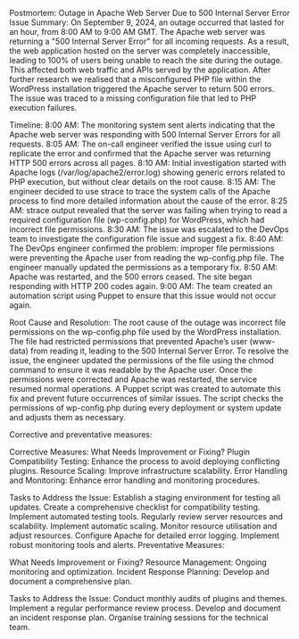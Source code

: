 Postmortem: Outage in Apache Web Server Due to 500 Internal Server Error
Issue Summary:
On September 9, 2024, an outage occurred that lasted for an hour, from 8:00 AM to 9:00 AM GMT. The Apache web server was returning a "500 Internal Server Error" for all incoming requests. As a result, the web application hosted on the server was completely inaccessible, leading to 100% of users being unable to reach the site during the outage. This affected both web traffic and APIs served by the application. After further research we realised that a misconfigured PHP file within the WordPress installation triggered the Apache server to return 500 errors. The issue was traced to a missing configuration file that led to PHP execution failures.

Timeline:
8:00 AM: The monitoring system sent alerts indicating that the Apache web server was responding with 500 Internal Server Errors for all requests.
8:05 AM: The on-call engineer verified the issue using curl to replicate the error and confirmed that the Apache server was returning HTTP 500 errors across all pages.
8:10 AM: Initial investigation started with Apache logs (/var/log/apache2/error.log) showing generic errors related to PHP execution, but without clear details on the root cause.
8:15 AM: The engineer decided to use strace to trace the system calls of the Apache process to find more detailed information about the cause of the error.
8:25 AM: strace output revealed that the server was failing when trying to read a required configuration file (wp-config.php) for WordPress, which had incorrect file permissions.
8:30 AM: The issue was escalated to the DevOps team to investigate the configuration file issue and suggest a fix.
8:40 AM: The DevOps engineer confirmed the problem: improper file permissions were preventing the Apache user from reading the wp-config.php file. The engineer manually updated the permissions as a temporary fix.
8:50 AM: Apache was restarted, and the 500 errors ceased. The site began responding with HTTP 200 codes again.
9:00 AM: The team created an automation script using Puppet to ensure that this issue would not occur again.

Root Cause and Resolution:
The root cause of the outage was incorrect file permissions on the wp-config.php file used by the WordPress installation. The file had restricted permissions that prevented Apache’s user (www-data) from reading it, leading to the 500 Internal Server Error.
To resolve the issue, the engineer updated the permissions of the file using the chmod command to ensure it was readable by the Apache user. Once the permissions were corrected and Apache was restarted, the service resumed normal operations.
A Puppet script was created to automate this fix and prevent future occurrences of similar issues. The script checks the permissions of wp-config.php during every deployment or system update and adjusts them as necessary.



Corrective and preventative measures:

Corrective Measures:
What Needs Improvement or Fixing?
Plugin Compatibility Testing: Enhance the process to avoid deploying conflicting plugins.
Resource Scaling: Improve infrastructure scalability.
Error Handling and Monitoring: Enhance error handling and monitoring procedures.

Tasks to Address the Issue:
Establish a staging environment for testing all updates.
Create a comprehensive checklist for compatibility testing.
Implement automated testing tools.
Regularly review server resources and scalability.
Implement automatic scaling.
Monitor resource utilisation and adjust resources.
Configure Apache for detailed error logging.
Implement robust monitoring tools and alerts.
Preventative Measures:

What Needs Improvement or Fixing?
Resource Management: Ongoing monitoring and optimization.
Incident Response Planning: Develop and document a comprehensive plan.

Tasks to Address the Issue:
Conduct monthly audits of plugins and themes.
Implement a regular performance review process.
Develop and document an incident response plan.
Organise training sessions for the technical team.

